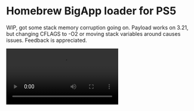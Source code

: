 # Homebrew BigApp loader for PS5
WIP, got some stack memory corruption going on.
Payload works on 3.21, but changing CFLAGS to -O2 or moving stack
variables around causes issues. Feedback is appreciated.

![Sample Video](test.webm)
